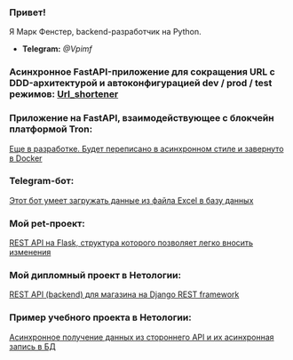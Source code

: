 ### Привет!
Я Марк Фенстер, backend-разработчик на Python.
- **Telegram:** *@Vpimf*
### Асинхронное FastAPI-приложение для сокращения URL c DDD-архитектурой и автоконфигурацией dev / prod / test режимов: [Url_shortener](https://github.com/femarko/URL_short)
### Приложение на FastAPI, взаимодействующее с блокчейн платформой Tron:
[Еще в разработке. Будет переписано в асинхронном стиле и завернуто в Docker](https://github.com/femarko/Tron)
### Telegram-бот:
[Этот бот умеет загружать данные из файла Excel в базу данных](https://github.com/femarko/Zuzublik)
### Мой pet-проект:
[REST API на Flask, структура которого позволяет легко вносить изменения](https://github.com/femarko/advert/tree/main)
### Мой дипломный проект в Нетологии:
[REST API (backend) для магазина на Django REST framework](https://github.com/femarko/Netology_diplom_async)
### Пример учебного проекта в Нетологии:
[Асинхронное получение данных из стороннего API и их асинхронная запись в БД](https://github.com/femarko/Event_loop_Asyncio_HW)

<!--
**femarko/femarko** is a ✨ _special_ ✨ repository because its `README.md` (this file) appears on your GitHub profile.

Here are some ideas to get you started:

- 🔭 I’m currently working on ...
- 🌱 I’m currently learning ...
- 👯 I’m looking to collaborate on ...
- 🤔 I’m looking for help with ...
- 💬 Ask me about ...
- 📫 How to reach me: ...
- 😄 Pronouns: ...
- ⚡ Fun fact: ...
-->
